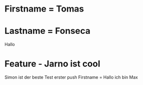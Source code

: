 # Firstname = Tomas 
# Lastname = Fonseca
Hallo
# Feature - Jarno ist cool
Simon ist der beste
Test erster push
Firstname = Hallo ich bin Max